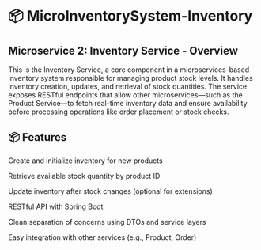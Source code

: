 # 📦 MicroInventorySystem-Inventory
## Microservice 2: Inventory Service - Overview

This is the Inventory Service, a core component in a microservices-based inventory system responsible for managing 
product stock levels. It handles inventory creation, updates, and retrieval of stock quantities. The service exposes 
RESTful endpoints that allow other microservices—such as the Product Service—to fetch real-time inventory data and 
ensure availability before processing operations like order placement or stock checks.

## 📦 Features
Create and initialize inventory for new products

Retrieve available stock quantity by product ID

Update inventory after stock changes (optional for extensions)

RESTful API with Spring Boot

Clean separation of concerns using DTOs and service layers

Easy integration with other services (e.g., Product, Order)